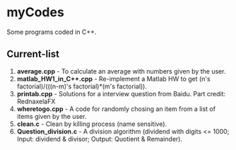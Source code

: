 # myCodes
Some programs coded in C++. 

## Current-list
1. **average.cpp**	- To calculate an average with numbers given by the user.
2. **matlab_HW1_in_C++.cpp**	- Re-implement a Matlab HW to get (n's factorial)/(((n-m)'s factorial)*(m's factorial)).
3. **printab.cpp**	- Solutions for a interview question from Baidu. Part credit: RednaxelaFX
4. **wheretogo.cpp**  - A code for randomly chosing an item from a list of items given by the user.
5. **clean.c**	- Clean by killing process (name sensitive).
6. **Question_division.c** - A division algorithm (dividend with digits <= 1000; Input: dividend & divisor; Output: Quotient & Remainder). 
